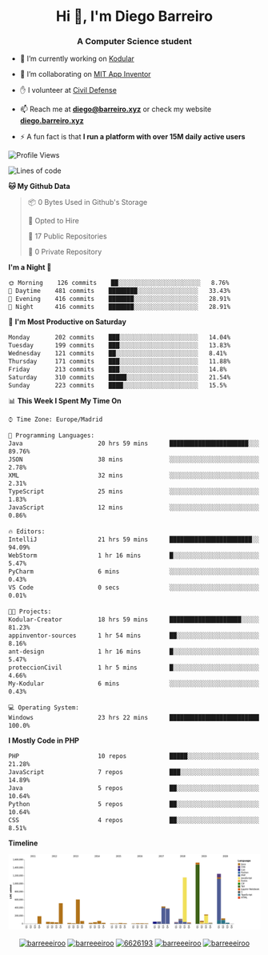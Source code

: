<h1 align="center">Hi 👋, I'm Diego Barreiro</h1>
<h3 align="center">A Computer Science student</h3>

- 🔭 I’m currently working on [Kodular](https://www.kodular.io)

- 👯 I’m collaborating on [MIT App Inventor](https://github.com/mit-cml/appinventor-sources)

- ✋ I volunteer at [Civil Defense](https://proteccioncivil.sdc.gal)

- 📫 Reach me at **diego@barreiro.xyz** or check my website **[diego.barreiro.xyz](https://diego.barreiro.xyz)**

- ⚡ A fun fact is that **I run a platform with over 15M daily active users**

<!--START_SECTION:waka-->
![Profile Views](http://img.shields.io/badge/Profile%20Views-20-blue)

![Lines of code](https://img.shields.io/badge/From%20Hello%20World%20I%27ve%20Written-21.5%20million%20lines%20of%20code-blue)

**🐱 My Github Data** 

> 📦 0 Bytes Used in Github's Storage 
 > 
> 💼 Opted to Hire
 > 
> 📜 17 Public Repositories
 > 
> 🔑 0 Private Repository 
 > 
**I'm a Night 🦉** 

```text
🌞 Morning    126 commits    ██░░░░░░░░░░░░░░░░░░░░░░░   8.76% 
🌆 Daytime    481 commits    ████████░░░░░░░░░░░░░░░░░   33.43% 
🌃 Evening    416 commits    ███████░░░░░░░░░░░░░░░░░░   28.91% 
🌙 Night      416 commits    ███████░░░░░░░░░░░░░░░░░░   28.91%

```
📅 **I'm Most Productive on Saturday** 

```text
Monday       202 commits    ███░░░░░░░░░░░░░░░░░░░░░░   14.04% 
Tuesday      199 commits    ███░░░░░░░░░░░░░░░░░░░░░░   13.83% 
Wednesday    121 commits    ██░░░░░░░░░░░░░░░░░░░░░░░   8.41% 
Thursday     171 commits    ███░░░░░░░░░░░░░░░░░░░░░░   11.88% 
Friday       213 commits    ███░░░░░░░░░░░░░░░░░░░░░░   14.8% 
Saturday     310 commits    █████░░░░░░░░░░░░░░░░░░░░   21.54% 
Sunday       223 commits    ████░░░░░░░░░░░░░░░░░░░░░   15.5%

```


📊 **This Week I Spent My Time On** 

```text
⌚︎ Time Zone: Europe/Madrid

💬 Programming Languages: 
Java                     20 hrs 59 mins      ██████████████████████░░░   89.76% 
JSON                     38 mins             ░░░░░░░░░░░░░░░░░░░░░░░░░   2.78% 
XML                      32 mins             ░░░░░░░░░░░░░░░░░░░░░░░░░   2.31% 
TypeScript               25 mins             ░░░░░░░░░░░░░░░░░░░░░░░░░   1.83% 
JavaScript               12 mins             ░░░░░░░░░░░░░░░░░░░░░░░░░   0.86%

🔥 Editors: 
IntelliJ                 21 hrs 59 mins      ███████████████████████░░   94.09% 
WebStorm                 1 hr 16 mins        █░░░░░░░░░░░░░░░░░░░░░░░░   5.47% 
PyCharm                  6 mins              ░░░░░░░░░░░░░░░░░░░░░░░░░   0.43% 
VS Code                  0 secs              ░░░░░░░░░░░░░░░░░░░░░░░░░   0.01%

🐱‍💻 Projects: 
Kodular-Creator          18 hrs 59 mins      ████████████████████░░░░░   81.23% 
appinventor-sources      1 hr 54 mins        ██░░░░░░░░░░░░░░░░░░░░░░░   8.16% 
ant-design               1 hr 16 mins        █░░░░░░░░░░░░░░░░░░░░░░░░   5.47% 
proteccionCivil          1 hr 5 mins         █░░░░░░░░░░░░░░░░░░░░░░░░   4.66% 
My-Kodular               6 mins              ░░░░░░░░░░░░░░░░░░░░░░░░░   0.43%

💻 Operating System: 
Windows                  23 hrs 22 mins      █████████████████████████   100.0%

```

**I Mostly Code in PHP** 

```text
PHP                      10 repos            █████░░░░░░░░░░░░░░░░░░░░   21.28% 
JavaScript               7 repos             ███░░░░░░░░░░░░░░░░░░░░░░   14.89% 
Java                     5 repos             ██░░░░░░░░░░░░░░░░░░░░░░░   10.64% 
Python                   5 repos             ██░░░░░░░░░░░░░░░░░░░░░░░   10.64% 
CSS                      4 repos             ██░░░░░░░░░░░░░░░░░░░░░░░   8.51%

```


**Timeline**

![Chart not found](https://github.com/barreeeiroo/barreeeiroo/blob/master/charts/bar_graph.png) 


<!--END_SECTION:waka-->

<p align="center">
<a href="https://twitter.com/barreeeiroo" target="blank"><img align="center" src="https://cdn.jsdelivr.net/npm/simple-icons@3.0.1/icons/twitter.svg" alt="barreeeiroo" height="20" width="20" /></a>
<a href="https://linkedin.com/in/barreeeiroo" target="blank"><img align="center" src="https://cdn.jsdelivr.net/npm/simple-icons@3.0.1/icons/linkedin.svg" alt="barreeeiroo" height="20" width="20" /></a>
<a href="https://stackoverflow.com/users/6626193" target="blank"><img align="center" src="https://cdn.jsdelivr.net/npm/simple-icons@3.0.1/icons/stackoverflow.svg" alt="6626193" height="20" width="20" /></a>
<a href="https://fb.com/barreeeiroo" target="blank"><img align="center" src="https://cdn.jsdelivr.net/npm/simple-icons@3.0.1/icons/facebook.svg" alt="barreeeiroo" height="20" width="20" /></a>
<a href="https://instagram.com/barreeeiroo" target="blank"><img align="center" src="https://cdn.jsdelivr.net/npm/simple-icons@3.0.1/icons/instagram.svg" alt="barreeeiroo" height="20" width="20" /></a>
</p>
